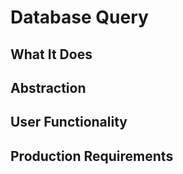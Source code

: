 # Database Query

## What It Does

## Abstraction

## User Functionality

## Production Requirements

